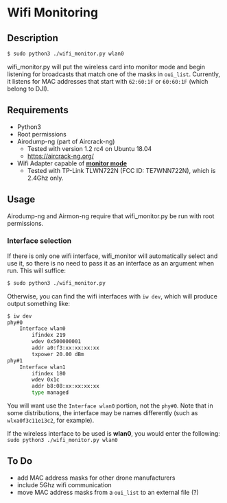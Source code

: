# Wifi Monitoring
## Description
```bash
$ sudo python3 ./wifi_monitor.py wlan0
```
wifi_monitor.py will put the wireless card into monitor mode and begin listening for broadcasts that match one of the masks in `oui_list`. Currently, it listens for MAC addresses that start with `62:60:1F` or `60:60:1F` (which belong to DJI).

## Requirements
- Python3
- Root permissions
- Airodump-ng (part of Aircrack-ng)
	- Tested with version 1.2 rc4 on Ubuntu 18.04
	- https://aircrack-ng.org/
- Wifi Adapter capable of [**monitor mode**]([https://aircrack-ng.org/doku.php?id=compatible_cards)
	- Tested with TP-Link TLWN722N (FCC ID: TE7WNN722N), which is 2.4Ghz only.

## Usage
Airodump-ng and Airmon-ng require that wifi_monitor.py be run with root permissions.

### Interface selection
If there is only one wifi interface, wifi_monitor will automatically select and use it, so there is no need to pass it as an interface as an argument when run. This  will suffice:
```bash
$ sudo python3 ./wifi_monitor.py
```
Otherwise, you can find the wifi interfaces with `iw dev`, which will produce output something like:

```bash
$ iw dev
phy#0
	Interface wlan0
		ifindex 219
		wdev 0x500000001
		addr a0:f3:xx:xx:xx:xx
		txpower 20.00 dBm
phy#1
	Interface wlan1
		ifindex 180
		wdev 0x1c
		addr b8:08:xx:xx:xx:xx
		type managed
```

You will want use the `Interface wlan0` portion, not the `phy#0`. Note that in some distributions, the interface may be names differently (such as `wlxa0f3c11e13c2`, for example).

If the wireless interface to be used is **wlan0**, you would enter the following:
```sudo python3 ./wifi_monitor.py wlan0```

## To Do
- add MAC address masks for other drone manufacturers
- include 5Ghz wifi communication
- move MAC address masks from a `oui_list` to an external file (?)
